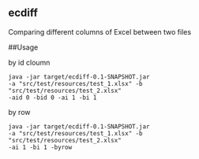 ## ecdiff
Comparing different columns of Excel between two files

##Usage

 by id cloumn

```
java -jar target/ecdiff-0.1-SNAPSHOT.jar  
-a "src/test/resources/test_1.xlsx" -b "src/test/resources/test_2.xlsx" 
-aid 0 -bid 0 -ai 1 -bi 1
```

 by row
 
 ```
 java -jar target/ecdiff-0.1-SNAPSHOT.jar  
 -a "src/test/resources/test_1.xlsx" -b "src/test/resources/test_2.xlsx" 
 -ai 1 -bi 1 -byrow
 ```
 
